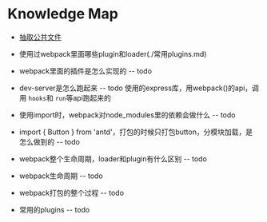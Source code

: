 
# Knowledge Map


* [抽取公共文件](./抽取公共文件.md)

* 使用过webpack里面哪些plugin和loader(./常用plugins.md)


* webpack里面的插件是怎么实现的   --  todo

* dev-server是怎么跑起来  --  todo
  使用的express库，用webpack()的api，调用 `hooks`和 `run`等api跑起来的

* 使用import时，webpack对node_modules里的依赖会做什么   --  todo

* import { Button } from 'antd'，打包的时候只打包button，分模块加载，是怎么做到的    --   todo

* webpack整个生命周期，loader和plugin有什么区别    --    todo

* webpack生命周期    --    todo

* webpack打包的整个过程    --    todo

* 常用的plugins    --    todo